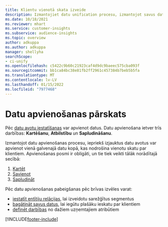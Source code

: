 ```yaml
---
title: Klientu vienotā skata izveide
description: Izmantojiet datu unification procesu, izmantojot savus datus, lai izveidotu atsevišķu klientu profilu pamata datu kopu.
ms.date: 10/18/2021
ms.reviewer: mhart
ms.service: customer-insights
ms.subservice: audience-insights
ms.topic: overview
author: adkuppa
ms.author: adkuppa
manager: shellyha
searchScope:
- ci-unify
ms.openlocfilehash: c5422c9b60c21923caf4d9dc9baeec575cba093f
ms.sourcegitcommit: bb1ca84bc38e81fb2ff2961c457384b7beb5b5fa
ms.translationtype: MT
ms.contentlocale: lv-LV
ms.lasthandoff: 01/15/2022
ms.locfileid: "7977468"
---
```

# <a name="data-unification-overview"></a>Datu apvienošanas pārskats

Pēc [datu avotu iestatīšanas](data-sources.md) var apvienot datus. Datu apvienošana ietver trīs darbības: **Kartēšanu**, **Atbilstību** un **Sapludināšanu**.

Izmantojot datu apvienošanas procesu, iepriekš izjauktus datu avotus var apvienot vienā galvenajā datu kopā, kas nodrošina vienotu skatu par klientiem. Apvienošanas posmi ir obligāti, un tie tiek veikti tālāk norādītajā secībā:

1. [Kartēt](map-entities.md)
2. [Savienot](match-entities.md)
3. [Sapludināt](merge-entities.md)

Pēc datu apvienošanas pabeigšanas pēc brīvas izvēles varat:

- [iestatīt entītiju relācijas](relationships.md), lai izveidotu sarežģītus segmentus
- [bagātināt savus datus](enrichment-hub.md), lai iegūtu plašāku ieskatu par klientiem
- [definēt darbības](activities.md) no dažiem uzņemtajiem atribūtiem


[!INCLUDE[footer-include](../includes/footer-banner.md)]